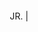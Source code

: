 <!DOCTYPE html>
<html lang="en">
<head>
    <meta charset="UTF-8">
    <meta http-equiv="X-UA-Compatible" content="IE=edge">
    <meta name="viewport" content="width=device-width, initial-scale=1.0">
    <title>README</title>
    <link rel="stylesheet" href="style.css"/>
</head>
    <body>
        <div>
            <p id="typewriter" style="position: absolute; top: 50%; right: 50%; transform: translateX(50%)">
                <span class="Typewriter__wrapper">JR.</span>
                <span class="Typewriter__cursor">|</span>
            </p>
        </div>
    </body>
</html>


<!-- [![Banner](./banner.gif "John Roussos")](https://johnroussos.info)

<p style="font-size: 12px">This is actually a Three.js animation I made. You can check it <a target="_blank" rel="noopener noreferrer" href="https://learning-three-js.netlify.app/?page=mixed_typo">here</a>.</p> -->
<!-- <br> -->

<!-- <h5 align='center'> -->
<!-- <a href="https://johnroussos.me" title="johnroussos.me">PORTFOLIO</a> -->
<!-- <a href="https://www.instagram.com/giannhs_r" title="@giannhs_r">INSTAGRAM</a> -->
<!-- <a href="https://twitter.com/giannhs41" title="@giannhs41">TWITTER</a> -->
<!-- </h5> -->


<!-- <br /> -->

<!-- 🌱 I’m currently improving on my React skills and learning frameworks like Next.js and Gatsby.js <br />
🥅 Goals for 2021: Learn back-end - Node.js, Go and MongoDB <br />
💬 Always happy to help, just ask me anything <br /> -->

<!-- <br/> -->

<!-- ## Tools & Technologies 🔧  -->

<!-- <br /> -->

<!-- ![](https://img.shields.io/badge/HTML5-informational?style=flat&logo=HTML5&logoColor=white&color=E34F26)
![](https://img.shields.io/badge/Figma-informational?style=flat&logo=Figma&logoColor=white&color=F24E1E)
![](https://img.shields.io/badge/Firebase-informational?style=flat&logo=Firebase&logoColor=white&color=FFCA28)
![](https://img.shields.io/badge/JavaScript-informational?style=flat&logo=javascript&logoColor=white&color=F7DF1E)
![](https://img.shields.io/badge/Node.js-informational?style=flat&logo=Node.js&logoColor=white&color=339933)
![](https://img.shields.io/badge/Visual%20Studio%20Code-informational?style=flat&logo=Visual%20Studio%20Code&logoColor=white&color=007ACC)
![](https://img.shields.io/badge/CSS3-informational?style=flat&logo=CSS3&logoColor=white&color=1572B6)
![](https://img.shields.io/badge/Python-informational?style=flat&logo=python&logoColor=white&color=3776AB)
![](https://img.shields.io/badge/ReactJS-informational?style=flat&logo=React&logoColor=white&color=61DAFB)
![](https://img.shields.io/badge/Sass-informational?style=flat&logo=Sass&logoColor=white&color=CC6699)
![](https://img.shields.io/badge/C%20Language-informational?style=flat&logo=C&logoColor=white&color=A8B9CC) -->

<!-- 
<img align="left" alt="Github Stats" src="https://github-readme-stats.vercel.app/api?username=jroussos&show_icons=true&hide_border=true&hide=stars&bg_color=242525&text_color=fff&title_color=dedede&icon_color=dedede"/> -->

<!-- [instagram]: https://www.instagram.com/giannhs_r
[twitter]: https://twitter.com/giannhs41
[facebook]: https://www.facebook.com/giannhs.roussos.s -->


<!--
**JRoussos/JRoussos** is a ✨ _special_ ✨ repository because its `README.md` (this file) appears on your GitHub profile.

Here are some ideas to get you started:

- 🔭 I’m currently working on ...
- 🌱 I’m currently learning ...
- 👯 I’m looking to collaborate on ...
- 🤔 I’m looking for help with ...
- 💬 Ask me about ...
- 📫 How to reach me: ...
- 😄 Pronouns: ...
- ⚡ Fun fact: ...
-->
